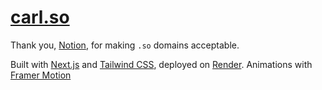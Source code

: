 # [carl.so](https://carl.so/)
Thank you, [Notion](https://www.notion.so/), for making `.so` domains acceptable.

Built with [Next.js](https://nextjs.org/) and [Tailwind CSS](https://tailwindcss.com/), deployed on [Render](https://render.com/). Animations with [Framer Motion](https://www.framer.com/motion/)
